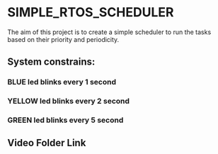 # SIMPLE_RTOS_SCHEDULER

The aim of this project is to create a simple scheduler to run the tasks based on their priority and periodicity.

## System constrains:
### BLUE led blinks every 1 second
### YELLOW led blinks every 2 second
### GREEN led blinks every 5 second



## Video Folder Link 


